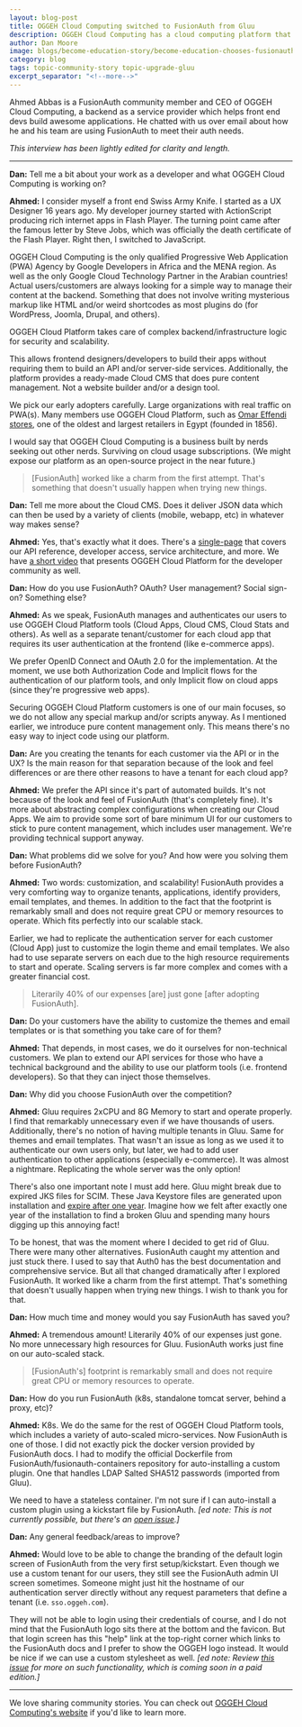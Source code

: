 ```yaml
---
layout: blog-post
title: OGGEH Cloud Computing switched to FusionAuth from Gluu
description: OGGEH Cloud Computing has a cloud computing platform that empowers front end developers. They chose FusionAuth and saved 40% because it requires less CPU and memory resources than Gluu.
author: Dan Moore
image: blogs/become-education-story/become-education-chooses-fusionauth-for-idaas.png
category: blog
tags: topic-community-story topic-upgrade-gluu
excerpt_separator: "<!--more-->"
---
```


Ahmed Abbas is a FusionAuth community member and CEO of OGGEH Cloud Computing, a backend as a service provider which helps front end devs build awesome applications. He chatted with us over email about how he and his team are using FusionAuth to meet their auth needs. 

<!--more-->

*This interview has been lightly edited for clarity and length.*

-------

**Dan:** Tell me a bit about your work as a developer and what OGGEH Cloud Computing is working on?

**Ahmed:** I consider myself a front end Swiss Army Knife. I started as a UX Designer 16 years ago. My developer journey started with ActionScript producing rich internet apps in Flash Player. The turning point came after the famous letter by Steve Jobs, which was officially the death certificate of the Flash Player. Right then, I switched to JavaScript.

OGGEH Cloud Computing is the only qualified Progressive Web Application (PWA) Agency by Google Developers in Africa and the MENA region. As well as the only Google Cloud Technology Partner in the Arabian countries! Actual users/customers are always looking for a simple way to manage their content at the backend. Something that does not involve writing mysterious markup like HTML and/or weird shortcodes as most plugins do (for WordPress, Joomla, Drupal, and others). 

OGGEH Cloud Platform takes care of complex backend/infrastructure logic for security and scalability. 

This allows frontend designers/developers to build their apps without requiring them to build an API and/or server-side services. Additionally, the platform provides a ready-made Cloud CMS that does pure content management. Not a website builder and/or a design tool.

We pick our early adopters carefully. Large organizations with real traffic on PWA(s). Many members use OGGEH Cloud Platform, such as [Omar Effendi stores](https://shop.omareffendi.com.eg/?lang=en), one of the oldest and largest retailers in Egypt (founded in 1856).

I would say that OGGEH Cloud Computing is a business built by nerds seeking out other nerds. Surviving on cloud usage subscriptions. (We might expose our platform as an open-source project in the near future.)

> [FusionAuth] worked like a charm from the first attempt. That's something that doesn't usually happen when trying new things. 

**Dan:** Tell me more about the Cloud CMS. Does it deliver JSON data which can then be used by a variety of clients (mobile, webapp, etc) in whatever way makes sense?

**Ahmed:** Yes, that's exactly what it does. There's a [single-page](https://docs.oggeh.com) that covers our API reference, developer access, service architecture, and more. We have [a short video](https://dev.oggeh.com/) that presents OGGEH Cloud Platform for the developer community as well.

**Dan:** How do you use FusionAuth? OAuth? User management? Social sign-on? Something else?

**Ahmed:** As we speak, FusionAuth manages and authenticates our users to use OGGEH Cloud Platform tools (Cloud Apps, Cloud CMS, Cloud Stats and others). As well as a separate tenant/customer for each cloud app that requires its user authentication at the frontend (like e-commerce apps).

We prefer OpenID Connect and OAuth 2.0 for the implementation. At the moment, we use both Authorization Code and Implicit flows for the authentication of our platform tools, and only Implicit flow on cloud apps (since they're progressive web apps).

Securing OGGEH Cloud Platform customers is one of our main focuses, so we do not allow any special markup and/or scripts anyway. As I mentioned earlier, we introduce pure content management only. This means there's no easy way to inject code using our platform.

**Dan:** Are you creating the tenants for each customer via the API or in the UX? Is the main reason for that separation because of the look and feel differences or are there other reasons to have a tenant for each cloud app?

**Ahmed:** We prefer the API since it's part of automated builds. It's not because of the look and feel of FusionAuth (that's completely fine). It's more about abstracting complex configurations when creating our Cloud Apps. We aim to provide some sort of bare minimum UI for our customers to stick to pure content management, which includes user management. We're providing technical support anyway.

**Dan:** What problems did we solve for you? And how were you solving them before FusionAuth?

**Ahmed:** Two words: customization, and scalability! FusionAuth provides a very comforting way to organize tenants, applications, identify providers, email templates, and themes. In addition to the fact that the footprint is remarkably small and does not require great CPU or memory resources to operate. Which fits perfectly into our scalable stack.

Earlier, we had to replicate the authentication server for each customer (Cloud App) just to customize the login theme and email templates. We also had to use separate servers on each due to the high resource requirements to start and operate. Scaling servers is far more complex and comes with a greater financial cost.

> Literarily 40% of our expenses [are] just gone [after adopting FusionAuth]. 

**Dan:** Do your customers have the ability to customize the themes and email templates or is that something you take care of for them?

**Ahmed:** That depends, in most cases, we do it ourselves for non-technical customers. We plan to extend our API services for those who have a technical background and the ability to use our platform tools (i.e. frontend developers). So that they can inject those themselves.

**Dan:** Why did you choose FusionAuth over the competition?

**Ahmed:** Gluu requires 2xCPU and 8G Memory to start and operate properly. I find that remarkably unnecessary even if we have thousands of users. Additionally, there's no notion of having multiple tenants in Gluu. Same for themes and email templates. That wasn't an issue as long as we used it to authenticate our own users only, but later, we had to add user authentication to other applications (especially e-commerce). It was almost a nightmare. Replicating the whole server was the only option!

There's also one important note I must add here. Gluu might break due to expired JKS files for SCIM. These Java Keystore files are generated upon installation and [expire after one year](https://gluu.org/docs/gluu-server/4.0/operation/replace-expired-jks-scim/). Imagine how we felt after exactly one year of the installation to find a broken Gluu and spending many hours digging up this annoying fact!

To be honest, that was the moment where I decided to get rid of Gluu. There were many other alternatives. FusionAuth caught my attention and just stuck there. I used to say that Auth0 has the best documentation and comprehensive service. But all that changed dramatically after I explored FusionAuth. It worked like a charm from the first attempt. That's something that doesn't usually happen when trying new things. I wish to thank you for that.

**Dan:** How much time and money would you say FusionAuth has saved you?

**Ahmed:** A tremendous amount! Literarily 40% of our expenses just gone. No more unnecessary high resources for Gluu. FusionAuth works just fine on our auto-scaled stack.

> [FusionAuth's] footprint is remarkably small and does not require great CPU or memory resources to operate.

**Dan:** How do you run FusionAuth (k8s, standalone tomcat server, behind a proxy, etc)?

**Ahmed:** K8s. We do the same for the rest of OGGEH Cloud Platform tools, which includes a variety of auto-scaled micro-services. Now FusionAuth is one of those. I did not exactly pick the docker version provided by FusionAuth docs. I had to modify the official Dockerfile from FusionAuth/fusionauth-containers repository for auto-installing a custom plugin. One that handles LDAP Salted SHA512 passwords (imported from Gluu). 

We need to have a stateless container. I'm not sure if I can auto-install a custom plugin using a kickstart file by FusionAuth. _[ed note: This is not currently possible, but there's an [open issue](https://github.com/FusionAuth/fusionauth-issues/issues/1096).]_

**Dan:** Any general feedback/areas to improve?

**Ahmed:** Would love to be able to change the branding of the default login screen of FusionAuth from the very first setup/kickstart. Even though we use a custom tenant for our users, they still see the FusionAuth admin UI screen sometimes. Someone might just hit the hostname of our authentication server directly without any request parameters that define a tenant (i.e. `sso.oggeh.com`). 

They will not be able to login using their credentials of course, and I do not mind that the FusionAuth logo sits there at the bottom and the favicon. But that login screen has this "help" link at the top-right corner which links to the FusionAuth docs and I prefer to show the OGGEH logo instead. It would be nice if we can use a custom stylesheet as well. _[ed note: Review [this issue](https://github.com/FusionAuth/fusionauth-issues/issues/994) for more on such functionality, which is coming soon in a paid edition.]_

-------

We love sharing community stories. You can check out [OGGEH Cloud Computing's website](https://oggeh.com/) if you'd like to learn more. 
